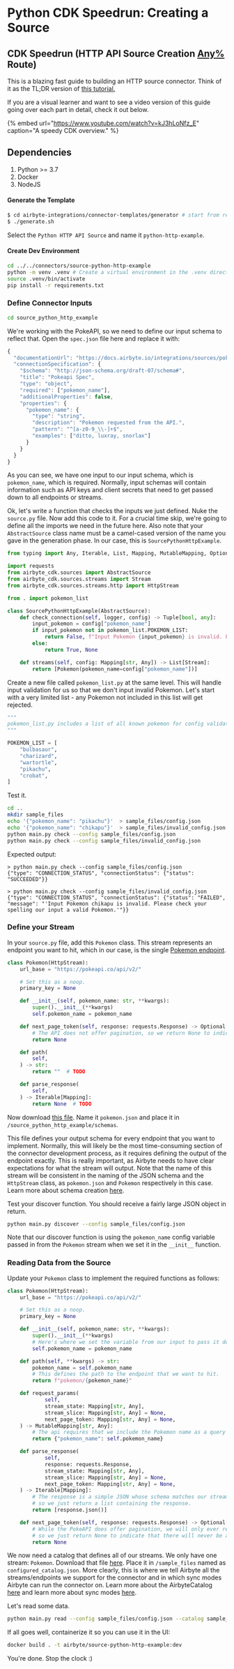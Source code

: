 # Python CDK Speedrun: Creating a Source

## CDK Speedrun \(HTTP API Source Creation [Any%](https://en.wikipedia.org/wiki/Speedrun#:~:text=Any%25%2C%20or%20fastest%20completion%2C,the%20game%20to%20its%20fullest.&text=Specific%20requirements%20for%20a%20100,different%20depending%20on%20the%20game.) Route\)

This is a blazing fast guide to building an HTTP source connector. Think of it as the TL;DR version of [this tutorial.](cdk-tutorial-python-http/0-getting-started.md)

If you are a visual learner and want to see a video version of this guide going over each part in detail, check it out below.

{% embed url="https://www.youtube.com/watch?v=kJ3hLoNfz_E" caption="A speedy CDK overview." %}

## Dependencies

1. Python &gt;= 3.7
2. Docker
3. NodeJS

#### Generate the Template

```bash
$ cd airbyte-integrations/connector-templates/generator # start from repo root
$ ./generate.sh
```

Select the `Python HTTP API Source` and name it `python-http-example`.

#### Create Dev Environment

```bash
cd ../../connectors/source-python-http-example
python -m venv .venv # Create a virtual environment in the .venv directory
source .venv/bin/activate
pip install -r requirements.txt
```

### Define Connector Inputs

```bash
cd source_python_http_example
```

We're working with the PokeAPI, so we need to define our input schema to reflect that. Open the `spec.json` file here and replace it with:

```javascript
{
  "documentationUrl": "https://docs.airbyte.io/integrations/sources/pokeapi",
  "connectionSpecification": {
    "$schema": "http://json-schema.org/draft-07/schema#",
    "title": "Pokeapi Spec",
    "type": "object",
    "required": ["pokemon_name"],
    "additionalProperties": false,
    "properties": {
      "pokemon_name": {
        "type": "string",
        "description": "Pokemon requested from the API.",
        "pattern": "^[a-z0-9_\\-]+$",
        "examples": ["ditto, luxray, snorlax"]
      }
    }
  }
}
```

As you can see, we have one input to our input schema, which is `pokemon_name`, which is required. Normally, input schemas will contain information such as API keys and client secrets that need to get passed down to all endpoints or streams.

Ok, let's write a function that checks the inputs we just defined. Nuke the `source.py` file. Now add this code to it. For a crucial time skip, we're going to define all the imports we need in the future here. Also note that your `AbstractSource` class name must be a camel-cased version of the name you gave in the generation phase. In our case, this is `SourcePythonHttpExample`.

```python
from typing import Any, Iterable, List, Mapping, MutableMapping, Optional, Tuple

import requests
from airbyte_cdk.sources import AbstractSource
from airbyte_cdk.sources.streams import Stream
from airbyte_cdk.sources.streams.http import HttpStream

from . import pokemon_list

class SourcePythonHttpExample(AbstractSource):
    def check_connection(self, logger, config) -> Tuple[bool, any]:
        input_pokemon = config["pokemon_name"]
        if input_pokemon not in pokemon_list.POKEMON_LIST:
            return False, f"Input Pokemon {input_pokemon} is invalid. Please check your spelling and input a valid Pokemon."
        else:
            return True, None

    def streams(self, config: Mapping[str, Any]) -> List[Stream]:
        return [Pokemon(pokemon_name=config["pokemon_name"])]
```

Create a new file called `pokemon_list.py` at the same level. This will handle input validation for us so that we don't input invalid Pokemon. Let's start with a very limited list - any Pokemon not included in this list will get rejected.

```python
"""
pokemon_list.py includes a list of all known pokemon for config validation in source.py.
"""

POKEMON_LIST = [
    "bulbasaur",
    "charizard",
    "wartortle",
    "pikachu",
    "crobat",
]
```

Test it.

```bash
cd ..
mkdir sample_files
echo '{"pokemon_name": "pikachu"}'  > sample_files/config.json
echo '{"pokemon_name": "chikapu"}'  > sample_files/invalid_config.json
python main.py check --config sample_files/config.json
python main.py check --config sample_files/invalid_config.json
```

Expected output:

```text
> python main.py check --config sample_files/config.json
{"type": "CONNECTION_STATUS", "connectionStatus": {"status": "SUCCEEDED"}}

> python main.py check --config sample_files/invalid_config.json
{"type": "CONNECTION_STATUS", "connectionStatus": {"status": "FAILED", "message": "'Input Pokemon chikapu is invalid. Please check your spelling our input a valid Pokemon.'"}}
```

### Define your Stream

In your `source.py` file, add this `Pokemon` class. This stream represents an endpoint you want to hit, which in our case, is the single [Pokemon endpoint](https://pokeapi.co/docs/v2#pokemon).

```python
class Pokemon(HttpStream):
    url_base = "https://pokeapi.co/api/v2/"

    # Set this as a noop.
    primary_key = None

    def __init__(self, pokemon_name: str, **kwargs):
        super().__init__(**kwargs)
        self.pokemon_name = pokemon_name

    def next_page_token(self, response: requests.Response) -> Optional[Mapping[str, Any]]:
        # The API does not offer pagination, so we return None to indicate there are no more pages in the response
        return None

    def path(
        self, 
    ) -> str:
        return ""  # TODO

    def parse_response(
        self,
    ) -> Iterable[Mapping]:
        return None  # TODO
```

Now download [this file](https://github.com/airbytehq/airbyte/blob/master/airbyte-cdk/python/docs/tutorials/http_api_source_assets/pokemon.json). Name it `pokemon.json` and place it in `/source_python_http_example/schemas`.

This file defines your output schema for every endpoint that you want to implement. Normally, this will likely be the most time-consuming section of the connector development process, as it requires defining the output of the endpoint exactly. This is really important, as Airbyte needs to have clear expectations for what the stream will output. Note that the name of this stream will be consistent in the naming of the JSON schema and the `HttpStream` class, as `pokemon.json` and `Pokemon` respectively in this case. Learn more about schema creation [here](https://docs.airbyte.io/connector-development/cdk-python/full-refresh-stream#defining-the-streams-schema).

Test your discover function. You should receive a fairly large JSON object in return.

```bash
python main.py discover --config sample_files/config.json
```

Note that our discover function is using the `pokemon_name` config variable passed in from the `Pokemon` stream when we set it in the `__init__` function.

### Reading Data from the Source

Update your `Pokemon` class to implement the required functions as follows:

```python
class Pokemon(HttpStream):
    url_base = "https://pokeapi.co/api/v2/"

    # Set this as a noop.
    primary_key = None

    def __init__(self, pokemon_name: str, **kwargs):
        super().__init__(**kwargs)
        # Here's where we set the variable from our input to pass it down to the source.
        self.pokemon_name = pokemon_name

    def path(self, **kwargs) -> str:
        pokemon_name = self.pokemon_name
        # This defines the path to the endpoint that we want to hit.
        return f"pokemon/{pokemon_name}"

    def request_params(
            self,
            stream_state: Mapping[str, Any],
            stream_slice: Mapping[str, Any] = None,
            next_page_token: Mapping[str, Any] = None,
    ) -> MutableMapping[str, Any]:
        # The api requires that we include the Pokemon name as a query param so we do that in this method.
        return {"pokemon_name": self.pokemon_name}

    def parse_response(
            self,
            response: requests.Response,
            stream_state: Mapping[str, Any],
            stream_slice: Mapping[str, Any] = None,
            next_page_token: Mapping[str, Any] = None,
    ) -> Iterable[Mapping]:
        # The response is a simple JSON whose schema matches our stream's schema exactly,
        # so we just return a list containing the response.
        return [response.json()]

    def next_page_token(self, response: requests.Response) -> Optional[Mapping[str, Any]]:
        # While the PokeAPI does offer pagination, we will only ever retrieve one Pokemon with this implementation,
        # so we just return None to indicate that there will never be any more pages in the response.
        return None
```

We now need a catalog that defines all of our streams. We only have one stream: `Pokemon`. Download that file [here](https://github.com/airbytehq/airbyte/blob/master/airbyte-cdk/python/docs/tutorials/http_api_source_assets/configured_catalog_pokeapi.json). Place it in `/sample_files` named as `configured_catalog.json`. More clearly, this is where we tell Airbyte all the streams/endpoints we support for the connector and in which sync modes Airbyte can run the connector on. Learn more about the AirbyteCatalog [here](https://docs.airbyte.io/understanding-airbyte/beginners-guide-to-catalog) and learn more about sync modes [here](https://docs.airbyte.io/understanding-airbyte/connections#sync-modes).

Let's read some data.

```bash
python main.py read --config sample_files/config.json --catalog sample_files/configured_catalog.json
```

If all goes well, containerize it so you can use it in the UI:

```bash
docker build . -t airbyte/source-python-http-example:dev
```

You're done. Stop the clock :\)

